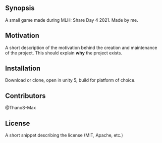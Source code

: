 ## Synopsis

A small game made during MLH: Share Day 4 2021.
Made by me.

## Motivation

A short description of the motivation behind the creation and maintenance of the project. This should explain **why** the project exists.

## Installation

Download or clone, open in unity 5, build for platform of choice.



## Contributors

@ThanoS-Max
## License

A short snippet describing the license (MIT, Apache, etc.)
